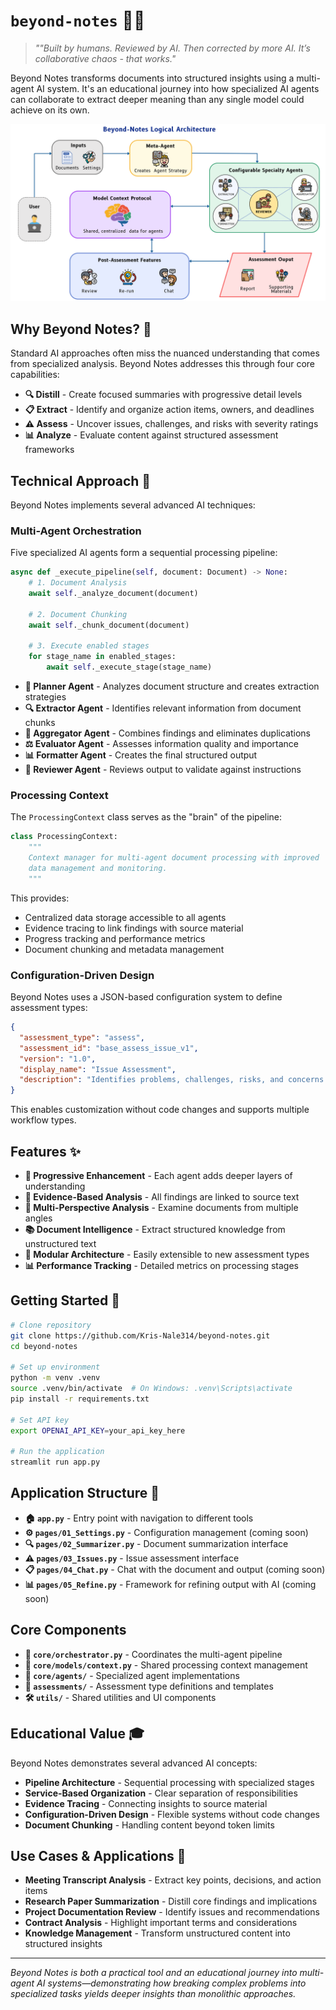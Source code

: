 # `beyond-notes` 📝✨

> *""Built by humans. Reviewed by AI. Then corrected by more AI. It’s collaborative chaos - that works."*

Beyond Notes transforms documents into structured insights using a multi-agent AI system. It's an educational journey into how specialized AI agents can collaborate to extract deeper meaning than any single model could achieve on its own.

![Beyond Notes Architecture](https://raw.githubusercontent.com/kris-nale314/beyond-notes/main/docs/images/beyondLogic.png)

## Why Beyond Notes? 🤔

Standard AI approaches often miss the nuanced understanding that comes from specialized analysis. Beyond Notes addresses this through four core capabilities:

- **🔍 Distill** - Create focused summaries with progressive detail levels
- **📋 Extract** - Identify and organize action items, owners, and deadlines
- **⚠️ Assess** - Uncover issues, challenges, and risks with severity ratings
- **📊 Analyze** - Evaluate content against structured assessment frameworks

## Technical Approach 🧠

Beyond Notes implements several advanced AI techniques:

### Multi-Agent Orchestration

Five specialized AI agents form a sequential processing pipeline:

```python
async def _execute_pipeline(self, document: Document) -> None:
    # 1. Document Analysis
    await self._analyze_document(document)
    
    # 2. Document Chunking
    await self._chunk_document(document)
    
    # 3. Execute enabled stages
    for stage_name in enabled_stages:
        await self._execute_stage(stage_name)
```

- **🧭 Planner Agent** - Analyzes document structure and creates extraction strategies
- **🔍 Extractor Agent** - Identifies relevant information from document chunks
- **🧩 Aggregator Agent** - Combines findings and eliminates duplications
- **⚖️ Evaluator Agent** - Assesses information quality and importance
- **📊 Formatter Agent** - Creates the final structured output
- **🥇 Reviewer Agent** - Reviews output to validate against instructions

### Processing Context

The `ProcessingContext` class serves as the "brain" of the pipeline:

```python
class ProcessingContext:
    """
    Context manager for multi-agent document processing with improved
    data management and monitoring.
    """
```

This provides:
- Centralized data storage accessible to all agents
- Evidence tracing to link findings with source material
- Progress tracking and performance metrics
- Document chunking and metadata management

### Configuration-Driven Design

Beyond Notes uses a JSON-based configuration system to define assessment types:

```json
{
  "assessment_type": "assess",
  "assessment_id": "base_assess_issue_v1",
  "version": "1.0",
  "display_name": "Issue Assessment",
  "description": "Identifies problems, challenges, risks, and concerns in documents"
}
```

This enables customization without code changes and supports multiple workflow types.

## Features ✨

- **🧪 Progressive Enhancement** - Each agent adds deeper layers of understanding
- **🔎 Evidence-Based Analysis** - All findings are linked to source text
- **🔄 Multi-Perspective Analysis** - Examine documents from multiple angles
- **📚 Document Intelligence** - Extract structured knowledge from unstructured text
- **🧩 Modular Architecture** - Easily extensible to new assessment types
- **📊 Performance Tracking** - Detailed metrics on processing stages

## Getting Started 🚀

```bash
# Clone repository
git clone https://github.com/Kris-Nale314/beyond-notes.git
cd beyond-notes

# Set up environment
python -m venv .venv
source .venv/bin/activate  # On Windows: .venv\Scripts\activate
pip install -r requirements.txt

# Set API key
export OPENAI_API_KEY=your_api_key_here

# Run the application
streamlit run app.py
```

## Application Structure 📑

- **🏠 `app.py`** - Entry point with navigation to different tools
- **⚙️ `pages/01_Settings.py`** - Configuration management (coming soon)
- **🔍 `pages/02_Summarizer.py`** - Document summarization interface
- **⚠️ `pages/03_Issues.py`** - Issue assessment interface
- **📋 `pages/04_Chat.py`** - Chat with the document and output (coming soon)
- **📊 `pages/05_Refine.py`** - Framework for refining output with AI (coming soon)

## Core Components

- **🧠 `core/orchestrator.py`** - Coordinates the multi-agent pipeline
- **🔄 `core/models/context.py`** - Shared processing context management
- **👥 `core/agents/`** - Specialized agent implementations
- **📝 `assessments/`** - Assessment type definitions and templates
- **🛠️ `utils/`** - Shared utilities and UI components

## Educational Value 🎓

Beyond Notes demonstrates several advanced AI concepts:

- **Pipeline Architecture** - Sequential processing with specialized stages
- **Service-Based Organization** - Clear separation of responsibilities
- **Evidence Tracing** - Connecting insights to source material
- **Configuration-Driven Design** - Flexible systems without code changes
- **Document Chunking** - Handling content beyond token limits

## Use Cases & Applications 🔮

- **Meeting Transcript Analysis** - Extract key points, decisions, and action items
- **Research Paper Summarization** - Distill core findings and implications
- **Project Documentation Review** - Identify issues and recommendations
- **Contract Analysis** - Highlight important terms and considerations
- **Knowledge Management** - Transform unstructured content into structured insights

---

*Beyond Notes is both a practical tool and an educational journey into multi-agent AI systems—demonstrating how breaking complex problems into specialized tasks yields deeper insights than monolithic approaches.*